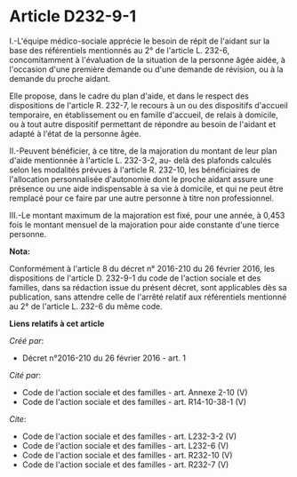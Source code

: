 # Article D232-9-1

I.-L'équipe médico-sociale apprécie le besoin de répit de l'aidant sur la base des référentiels mentionnés au 2° de l'article
L. 232-6, concomitamment à l'évaluation de la situation de la personne âgée aidée, à l'occasion d'une première demande ou
d'une demande de révision, ou à la demande du proche aidant. 

Elle propose, dans le cadre du plan d'aide, et dans le respect des dispositions de l'article R. 232-7, le recours à un ou des
dispositifs d'accueil temporaire, en établissement ou en famille d'accueil, de relais à domicile, ou à tout autre dispositif
permettant de répondre au besoin de l'aidant et adapté à l'état de la personne âgée. 

II.-Peuvent bénéficier, à ce titre, de la majoration du montant de leur plan d'aide mentionnée à l'article L. 232-3-2, au-
delà des plafonds calculés selon les modalités prévues à l'article R. 232-10, les bénéficiaires de l'allocation personnalisée
d'autonomie dont le proche aidant assure une présence ou une aide indispensable à sa vie à domicile, et qui ne peut être
remplacé pour ce faire par une autre personne à titre non professionnel. 

III.-Le montant maximum de la majoration est fixé, pour une année, à 0,453 fois le montant mensuel de la majoration pour aide
constante d'une tierce personne.

**Nota:**

Conformément à l'article 8 du décret n° 2016-210 du 26 février 2016, les dispositions de l'article D. 232-9-1 du code de
l'action sociale et des familles, dans sa rédaction issue du présent décret, sont applicables dès sa publication, sans
attendre celle de l'arrêté relatif aux référentiels mentionné au 2° de l'article L. 232-6 du même code.

**Liens relatifs à cet article**

_Créé par_:

  - Décret n°2016-210 du 26 février 2016 - art. 1

_Cité par_:

  - Code de l'action sociale et des familles - art. Annexe 2-10 (V)
  - Code de l'action sociale et des familles - art. R14-10-38-1 (V)

_Cite_:

  - Code de l'action sociale et des familles - art. L232-3-2 (V)
  - Code de l'action sociale et des familles - art. L232-6 (V)
  - Code de l'action sociale et des familles - art. R232-10 (V)
  - Code de l'action sociale et des familles - art. R232-7 (V)
